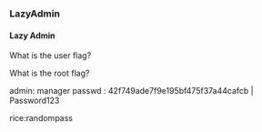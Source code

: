 ### LazyAdmin


####  Lazy Admin

What is the user flag?


What is the root flag?






admin: manager
passwd : 42f749ade7f9e195bf475f37a44cafcb | Password123


rice:randompass